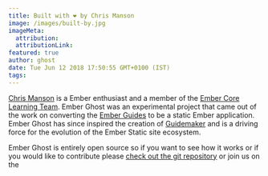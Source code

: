 ```yaml
---
title: Built with ❤️ by Chris Manson
image: /images/built-by.jpg
imageMeta:
  attribution:
  attributionLink:
featured: true
author: ghost
date: Tue Jun 12 2018 17:50:55 GMT+0100 (IST)
tags:
---
```


[Chris Manson](https://twitter.com/real_ate) is a Ember enthusiast and a member
of the [Ember Core Learning Team](https://emberjs.com/team). Ember Ghost was an
experimental project that came out of the work on converting the [Ember
Guides](https://guides.emberjs.com) to be a static Ember application. Ember
Ghost has since inspired the creation of
[Guidemaker](https://github.com/empress/guidemaker) and is a driving force for
the evolution of the Ember Static site ecosystem.

Ember Ghost is entirely open source so if you want to see how it works or if you
would like to contribute please [check out the git
repository](https://github.com/empress/ember-ghost) or join us on the
